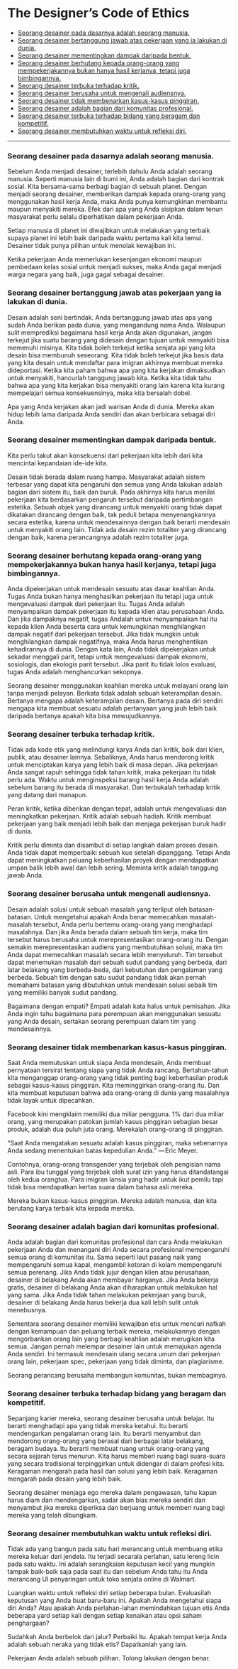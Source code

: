 # The Designer’s Code of Ethics

* [Seorang desainer pada dasarnya adalah seorang manusia.](#seorang-desainer-pada-dasarnya-adalah-seorang-manusia)
* [Seorang desainer bertanggung jawab atas pekerjaan yang ia lakukan di dunia.](#seorang-desainer-bertanggung-jawab-atas-pekerjaan-yang-ia-lakukan-di-dunia)
* [Seorang desainer mementingkan dampak daripada bentuk.](#seorang-desainer-mementingkan-dampak-daripada-bentuk)
* [Seorang desainer berhutang kepada orang-orang yang mempekerjakannya bukan hanya hasil kerjanya, tetapi juga bimbingannya.](#seorang-desainer-berhutang-kepada-orang-orang-yang-mempekerjakannya-bukan-hanya-hasil-kerjanya-tetapi-juga-bimbingannya)
* [Seorang desainer terbuka terhadap kritik.](#seorang-desainer-terbuka-terhadap-kritik)
* [Seorang desainer berusaha untuk mengenali audiensnya.](#seorang-desainer-berusaha-untuk-mengenali-audiensnya)
* [Seorang desainer tidak membenarkan kasus-kasus pinggiran.](#seorang-desainer-tidak-membenarkan-kasus-kasus-pinggiran)
* [Seorang desainer adalah bagian dari komunitas profesional.](#seorang-desainer-adalah-bagian-dari-komunitas-profesional)
* [Seorang desainer terbuka terhadap bidang yang beragam dan kompetitif.](#seorang-desainer-terbuka-terhadap-bidang-yang-beragam-dan-kompetitif)
* [Seorang desainer membutuhkan waktu untuk refleksi diri.](#seorang-desainer-membutuhkan-waktu-untuk-refleksi-diri)

***

### Seorang desainer pada dasarnya adalah seorang manusia.
Sebelum Anda menjadi desainer, terlebih dahulu Anda adalah seorang manusia. Seperti manusia lain di bumi ini, Anda adalah bagian dari kontrak sosial. Kita bersama-sama berbagi bagian di sebuah planet. Dengan menjadi seorang desainer, memberikan dampak kepada orang-orang yang menggunakan hasil kerja Anda, maka Anda punya kemungkinan membantu maupun menyakiti mereka. Efek dari apa yang Anda sisipkan dalam tenun masyarakat perlu selalu diperhatikan dalam pekerjaan Anda.

Setiap manusia di planet ini diwajibkan untuk melakukan yang terbaik supaya planet ini lebih baik daripada waktu pertama kali kita temui. Desainer tidak punya pilihan untuk menolak kewajiban ini.

Ketika pekerjaan Anda memerlukan kesenjangan ekonomi maupun pembedaan kelas sosial untuk menjadi sukses, maka Anda gagal menjadi warga negara yang baik, juga gagal sebagai desainer.

### Seorang desainer bertanggung jawab atas pekerjaan yang ia lakukan di dunia.
Desain adalah seni bertindak. Anda bertanggung jawab atas apa yang sudah Anda berikan pada dunia, yang mengandung nama Anda. Walaupun sulit memprediksi bagaimana hasil kerja Anda akan digunakan, jangan terkejut jika suatu barang yang didesain dengan tujuan untuk menyakiti bisa memenuhi misinya. Kita tidak boleh terkejut ketika senjata api yang kita desain bisa membunuh seseorang. Kita tidak boleh terkejut jika basis data yang kita desain untuk mendaftar para imigran akhirnya membuat mereka dideportasi. Ketika kita paham bahwa apa yang kita kerjakan dimaksudkan untuk menyakiti, hancurlah tanggung jawab kita. Ketika kita tidak tahu bahwa apa yang kita kerjakan bisa menyakiti orang lain karena kita kurang mempelajari semua konsekuensinya, maka kita bersalah dobel.

Apa yang Anda kerjakan akan jadi warisan Anda di dunia. Mereka akan hidup lebih lama daripada Anda sendiri dan akan berbicara sebagai diri Anda.

### Seorang desainer mementingkan dampak daripada bentuk.
Kita perlu takut akan konsekuensi dari pekerjaan kita lebih dari kita mencintai kepandaian ide-ide kita.

Desain tidak berada dalam ruang hampa. Masyarakat adalah sistem terbesar yang dapat kita pengaruhi dan semua yang Anda lakukan adalah bagian dari sistem itu, baik dan buruk. Pada akhirnya kita harus menilai pekerjaan kita berdasarkan pengaruh tersebut daripada pertimbangan estetika. Sebuah objek yang dirancang untuk menyakiti orang tidak dapat dikatakan dirancang dengan baik, tak peduli betapa menyenangkannya secara estetika, karena untuk mendesainnya dengan baik berarti mendesain untuk menyakiti orang lain. Tidak ada desain rezim totaliter yang dirancang dengan baik, karena perancangnya adalah rezim totaliter juga.

### Seorang desainer berhutang kepada orang-orang yang mempekerjakannya bukan hanya hasil kerjanya, tetapi juga bimbingannya.
Anda dipekerjakan untuk mendesain sesuatu atas dasar keahlian Anda. Tugas Anda bukan hanya menghasilkan pekerjaan itu tetapi juga untuk mengevaluasi dampak dari pekerjaan itu. Tugas Anda adalah menyampaikan dampak pekerjaan itu kepada klien atau perusahaan Anda. Dan jika dampaknya negatif, tugas Andalah untuk menyampaikan hal itu kepada klien Anda beserta cara untuk kemungkinan menghilangkan dampak negatif dari pekerjaan tersebut. Jika tidak mungkin untuk menghilangkan dampak negatifnya, maka Anda harus menghentikan kehadirannya di dunia. Dengan kata lain, Anda tidak dipekerjakan untuk sekadar menggali parit, tetapi untuk mengevaluasi dampak ekonomi, sosiologis, dan ekologis parit tersebut. Jika parit itu tidak lolos evaluasi, tugas Anda adalah menghancurkan sekopnya.

Seorang desainer menggunakan keahlian mereka untuk melayani orang lain tanpa menjadi pelayan. Berkata tidak adalah sebuah keterampilan desain. Bertanya mengapa adalah keterampilan desain. Bertanya pada diri sendiri mengapa kita membuat sesuatu adalah pertanyaan yang jauh lebih baik daripada bertanya apakah kita bisa mewujudkannya.

### Seorang desainer terbuka terhadap kritik.
Tidak ada kode etik yang melindungi karya Anda dari kritik, baik dari klien, publik, atau desainer lainnya. Sebaliknya, Anda harus mendorong kritik untuk menciptakan karya yang lebih baik di masa depan. Jika pekerjaan Anda sangat rapuh sehingga tidak tahan kritik, maka pekerjaan itu tidak perlu ada. Waktu untuk menginspeksi barang hasil kerja Anda adalah sebelum barang itu berada di masyarakat. Dan terbukalah terhadap kritik yang datang dari manapun.

Peran kritik, ketika diberikan dengan tepat, adalah untuk mengevaluasi dan meningkatkan pekerjaan. Kritik adalah sebuah hadiah. Kritik membuat pekerjaan yang baik menjadi lebih baik dan menjaga pekerjaan buruk hadir di dunia.

Kritik perlu diminta dan disambut di setiap langkah dalam proses desain. Anda tidak dapat memperbaiki sebuah kue setelah dipanggang. Tetapi Anda dapat meningkatkan peluang keberhasilan proyek dengan mendapatkan umpan balik lebih awal dan lebih sering. Meminta kritik adalah tanggung jawab Anda.

### Seorang desainer berusaha untuk mengenali audiensnya.
Desain adalah solusi untuk sebuah masalah yang terliput oleh batasan-batasan. Untuk mengetahui apakah Anda benar memecahkan masalah-masalah tersebut, Anda perlu bertemu orang-orang yang menghadapi masalahnya. Dan jika Anda berada dalam sebuah tim kerja, maka tim tersebut harus berusaha untuk merepresentasikan orang-orang itu. Dengan semakin merepresentasikan audiens yang membutuhkan solusi, maka tim Anda dapat memecahkan masalah secara lebih menyeluruh. Tim tersebut dapat menemukan masalah dari sebuah sudut pandang yang berbeda, dari latar belakang yang berbeda-beda, dari kebutuhan dan pengalaman yang berbeda. Sebuah tim dengan satu sudut pandang tidak akan pernah memahami batasan yang dibutuhkan untuk mendesain solusi sebaik tim yang memiliki banyak sudut pandang.

Bagaimana dengan empati? Empati adalah kata halus untuk pemisahan. Jika Anda ingin tahu bagaimana para perempuan akan menggunakan sesuatu yang Anda desain, sertakan seorang perempuan dalam tim yang mendesainnya.

### Seorang desainer tidak membenarkan kasus-kasus pinggiran.
Saat Anda memutuskan untuk siapa Anda mendesain, Anda membuat pernyataan tersirat tentang siapa yang tidak Anda rancang. Bertahun-tahun kita menganggap orang-orang yang tidak penting bagi keberhasilan produk sebagai kasus-kasus pinggiran. Kita meminggirkan orang-orang itu. Dan kita membuat keputusan bahwa ada orang-orang di dunia yang masalahnya tidak layak untuk dipecahkan.

Facebook kini mengklaim memiliki dua miliar pengguna. 1% dari dua miliar orang, yang merupakan patokan jumlah kasus pinggiran sebagian besar produk, adalah dua puluh juta orang. Merekalah orang-orang di pinggiran.

“Saat Anda mengatakan sesuatu adalah kasus pinggiran, maka sebenarnya Anda sedang menentukan batas kepedulian Anda.” — Eric Meyer.

Contohnya, orang-orang transgender yang terjebak oleh pengisian nama asli. Para ibu tunggal yang terjebak oleh surat izin yang harus ditandatangai oleh kedua orangtua. Para imigran lansia yang hadir untuk ikut pemilu tapi tidak bisa mendapatkan kertas suara dalam bahasa asli mereka. 

Mereka bukan kasus-kasus pinggiran. Mereka adalah manusia, dan kita berutang karya terbaik kita kepada mereka.

### Seorang desainer adalah bagian dari komunitas profesional.
Anda adalah bagian dari komunitas profesional dan cara Anda melakukan pekerjaan Anda dan menangani diri Anda secara profesional mempengaruhi semua orang di komunitas itu. Sama seperti laut pasang naik yang mempengaruhi semua kapal, mengambil kotoran di kolam mempengaruhi semua perenang. Jika Anda tidak jujur dengan klien atau perusahaan, desainer di belakang Anda akan membayar harganya. Jika Anda bekerja gratis, desainer di belakang Anda akan diharapkan untuk melakukan hal yang sama. Jika Anda tidak tahan melakukan pekerjaan yang buruk, desainer di belakang Anda harus bekerja dua kali lebih sulit untuk menebusnya.

Sementara seorang desainer memiliki kewajiban etis untuk mencari nafkah dengan kemampuan dan peluang terbaik mereka, melakukannya dengan mengorbankan orang lain yang berbagi keahlian adalah merugikan kita semua. Jangan pernah melempar desainer lain untuk memajukan agenda Anda sendiri. Ini termasuk mendesain ulang secara umum dari pekerjaan orang lain, pekerjaan spec, pekerjaan yang tidak diminta, dan plagiarisme.

Seorang perancang berusaha membangun komunitas, bukan membaginya.

### Seorang desainer terbuka terhadap bidang yang beragam dan kompetitif.
Sepanjang karier mereka, seorang desainer berusaha untuk belajar. Itu berarti menghadapi apa yang tidak mereka ketahui. Itu berarti mendengarkan pengalaman orang lain. Itu berarti menyambut dan mendorong orang-orang yang berasal dari berbagai latar belakang, beragam budaya. Itu berarti membuat ruang untuk orang-orang yang secara sejarah terus menurun. Kita harus memberi ruang bagi suara-suara yang secara tradisional terpinggirkan untuk didengar di dalam profesi kita. Keragaman mengarah pada hasil dan solusi yang lebih baik. Keragaman mengarah pada desain yang lebih baik.

Seorang desainer menjaga ego mereka dalam pengawasan, tahu kapan harus diam dan mendengarkan, sadar akan bias mereka sendiri dan menyambut jika mereka diperiksa dan berjuang untuk memberi ruang bagi mereka yang telah dibungkam.

### Seorang desainer membutuhkan waktu untuk refleksi diri.
Tidak ada yang bangun pada satu hari merancang untuk membuang etika mereka keluar dari jendela. Itu terjadi secarala perlahan, satu lereng licin pada satu waktu. Ini adalah serangkaian keputusan kecil yang mungkin tampak baik-baik saja pada saat itu dan sebelum Anda tahu itu Anda merancang UI penyaringan untuk toko senjata online di Walmart.

Luangkan waktu untuk refleksi diri setiap beberapa bulan. Evaluasilah keputusan yang Anda buat baru-baru ini. Apakah Anda mengetahui siapa diri Anda? Atau apakah Anda perlahan-lahan memindahkan tujuan etis Anda beberapa yard setiap kali dengan setiap kenaikan atau opsi saham penghargaan?

Sudahkah Anda berbelok dari jalur? Perbaiki itu. Apakah tempat kerja Anda adalah sebuah neraka yang tidak etis? Dapatkanlah yang lain.

Pekerjaan Anda adalah sebuah pilihan. Tolong lakukan dengan benar.
